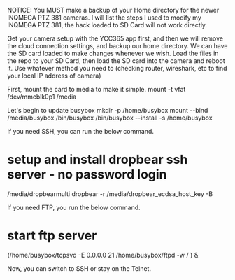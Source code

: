 NOTICE: You MUST make a backup of your Home directory for the newer INQMEGA PTZ 381 cameras. 
I will list the steps I used to modify my INQMEGA PTZ 381, the hack loaded to SD Card will not work directly.

Get your camera setup with the YCC365 app first, and then we will remove the cloud connection settings, and backup our home directory. We can have the SD card loaded to make changes whenever we wish.
Load the files in the repo to your SD Card, then load the SD card into the camera and reboot it. Use whatever method you need to (checking router, wireshark, etc to find your local IP address of camera)

First, mount the card to media to make it simple.
  mount -t vfat /dev/mmcblk0p1  /media

Let's begin to update busybox
  mkdir -p /home/busybox
  mount --bind /media/busybox /bin/busybox
  /bin/busybox --install -s /home/busybox

If you need SSH, you can run the below command.
 # setup and install dropbear ssh server - no password login
  /media/dropbearmulti dropbear -r /media/dropbear_ecdsa_host_key -B
  
If you need FTP, you run the below command.
 # start ftp server
  (/home/busybox/tcpsvd -E 0.0.0.0 21 /home/busybox/ftpd -w / ) &
  
Now, you can switch to SSH or stay on the Telnet.
